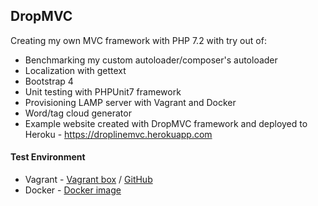 ## DropMVC
Creating my own MVC framework with PHP 7.2 with try out of:
- Benchmarking my custom autoloader/composer's autoloader
- Localization with gettext
- Bootstrap 4
- Unit testing with PHPUnit7 framework
- Provisioning LAMP server with Vagrant and Docker
- Word/tag cloud generator
- Example website created with DropMVC framework and deployed to Heroku - https://droplinemvc.herokuapp.com

#### Test Environment 
* Vagrant - [Vagrant box](https://app.vagrantup.com/marko424/boxes/ubuntu-lamp-xdebug) / [GitHub](https://github.com/markokosir/vagrant-ubuntu-lamp-xdebug) 
* Docker - [Docker image](https://hub.docker.com/r/marko424/apache-php/)
